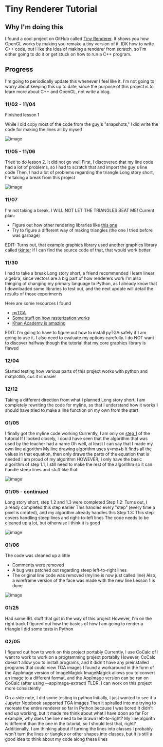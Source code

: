# Tiny Renderer Tutorial

## Why I'm doing this

I found a cool project on GitHub called [Tiny Renderer](https://github.com/ssloy/tinyrenderer). It shows you how OpenGL works by making you remake a tiny version of it. IDK how to write C++ code, but I like the idea of making a renderer from scratch, so I'm either going to do it or get stuck on how to run a C++ program.

## Progress

I'm going to periodically update this whenever I feel like it. I'm not going to worry about keeping this up to date, since the purpose of this project is to learn more about C++ and OpenGL, not write a blog.

### 11/02 - 11/04

Finished lesson 1

While I did copy most of the code from the guy's "snapshots," I did write the code for making the lines all by myself

![image](display/lesson1_wireframe.tga)

### 11/05 - 11/06

Tried to do lesson 2. It did not go well
First, I discovered that my line code had a lot of problems, so I had to scratch that and import the guy's line code
Then, I had a lot of problems regarding the triangle
Long story short, I'm taking a break from this project

![image](display/lesson2_failedtriangles.tga)

### 11/07

I'm not taking a break. I WILL NOT LET THE TRIANGLES BEAT ME!
Current plan:
- Figure out how other rendering libraries like [this one](https://www.rose-hulman.edu/class/csse/resources/Python/ZelleGraphics.html)
- Try to figure a different way of making triangles (the one I tried before was garbage)

EDIT: Turns out, that example graphics library used another graphics library called [tkinter](https://realpython.com/python-gui-tkinter/)
      If I can find the source code of that, that would work better

### 11/30

I had to take a break
Long story short, a friend recommended I learn linear algebra, since vectors are a big part of how renderers work
I'm also thinging of changing my primary language to Python, as I already know that
I downloaded some libraries to test out, and the next update will detail the results of those experiments

Here are some resources I found
- [pyTGA](https://github.com/MircoT/pyTGA)
- [Some stuff on how rasterization works](https://www.scratchapixel.com/lessons/3d-basic-rendering/rasterization-practical-implementation/projection-stage.html)
- [Khan Academy is amazing](https://www.khanacademy.org/math/linear-algebra/vectors-and-spaces/vectors/v/linear-algebra-parametric-representations-of-lines)

EDIT: I'm going to have to figure out how to install pyTGA safely if I am going to use it. I also need to evaluate my options carefully. I do NOT want to discover halfway though the tutorial that my core graphics library is flawed

### 12/04

Started testing how various parts of this project works with python and matplotlib, cus it is easier

### 12/12

Taking a different direction from what I planned
Long story short, I am completely rewriting the code for myline, so that I understand how it works
I should have tried to make a line function on my own from the start

### 01/05

I finally got the myline code working
Currently, I am only on [step 1](https://github.com/ssloy/tinyrenderer/wiki/Lesson-1:-Bresenham%E2%80%99s-Line-Drawing-Algorithm) of the tutorial
If I looked closely, I could have seen that the algorithm that was used by the teacher had a name
Oh well, at least I can say that I made my own line algorithm
My line drawing algorithm uses y=mx+b
It finds all the values in that equation, then only draws the parts of the equation that is needed
I am proud of my algorithm
HOWEVER, I only have the basic algorithm of step 1.1, I still need to make the rest of the algorithm so it can handle steep lines and stuff like that

![image](display/lesson1_successfulstart.tga)

### 01/05 - continued

Long story short, step 1.2 and 1.3 were completed
Step 1.2:
    Turns out, I already completed this step earlier
    This handles every "step" (every time a pixel is created), and my algorithm already handles this
Step 1.3:
    This step covers handling steep lines and right-to-left lines
The code needs to be cleaned up a lot, but otherwise I think it is good

![image](display/lesson1_step2and3.tga)

### 01/06

The code was cleaned up a little 
- Comments were removed
- A bug was patched out regarding steep left-to-right lines
- The original line code was removed (myline is now just called line)
Also, a wireframe version of the face was made with the new line
Lesson 1 is done

![image](display/lesson1_newwireframe.tga)

### 01/25

Had some IRL stuff that got in the way of this project
However, I'm on the right track
I figured out how the basics of how I am going to render a triangle
I did some tests in Python

### 02/05

I figured out how to work on this project portably
Currently, I use CoCalc of I want to work to work on a programming project portablly
However, CoCalc doesn't allow you to install programs, and it didn't have any preinstalled programs that could view TGA images
I found a workaround in the form of the AppImage version of ImageMagick
ImageMagick allows you to convert an image to a different format, and the AppImage version can be ran on CoCalc (after using --appimage-extract)
TLDR, I can work on this project more consistently

On a side note, I did some testing in python
Initially, I just wanted to see if a Jupyter Notebook supported TGA images
Then it spiralled into me trying to recreate the entire renderer so far in Python because I was bored
It didn't end up working, but it made me think about what I have doon so far
For example, why does the line need to be drawn left-to-right?
My line algorith is different than the one in the tutorial, so I should test that, right?
Additionally, I am thinking about if turning the lines into classes
I probably won't turn the lines or tiangles or other shapes into classes, but it is still a good idea to think about my code along these lines

